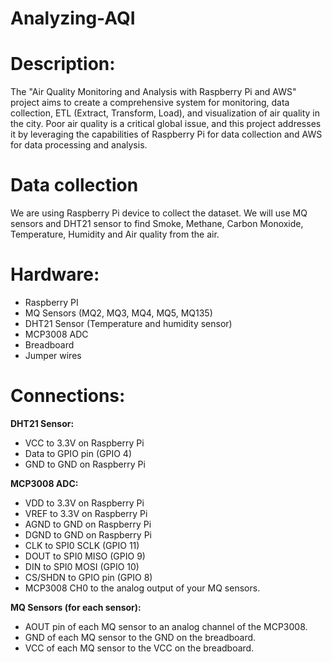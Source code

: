 # Analyzing-AQI


# Description:
The "Air Quality Monitoring and Analysis with Raspberry Pi and AWS" project aims to create a comprehensive system for monitoring, data collection, ETL (Extract, Transform, Load), and visualization of air quality in the city. Poor air quality is a critical global issue, and this project addresses it by leveraging the capabilities of Raspberry Pi for data collection and AWS for data processing and analysis.


# Data collection
We are using Raspberry Pi device to collect the dataset.
We will use MQ sensors and DHT21 sensor to find Smoke, Methane, Carbon Monoxide, Temperature, Humidity and Air quality from the air.


# Hardware:
- Raspberry PI
- MQ Sensors (MQ2, MQ3, MQ4, MQ5, MQ135)
- DHT21 Sensor (Temperature and humidity sensor)
- MCP3008 ADC
- Breadboard
- Jumper wires


# Connections:
**DHT21 Sensor:**
- VCC to 3.3V on Raspberry Pi
- Data to GPIO pin (GPIO 4)
- GND to GND on Raspberry Pi

**MCP3008 ADC:**
- VDD to 3.3V on Raspberry Pi
- VREF to 3.3V on Raspberry Pi
- AGND to GND on Raspberry Pi
- DGND to GND on Raspberry Pi
- CLK to SPI0 SCLK (GPIO 11)
- DOUT to SPI0 MISO (GPIO 9)
- DIN to SPI0 MOSI (GPIO 10)
- CS/SHDN to GPIO pin (GPIO 8)
- MCP3008 CH0 to the analog output of your MQ sensors.

**MQ Sensors (for each sensor):**
- AOUT pin of each MQ sensor to an analog channel of the MCP3008.
- GND of each MQ sensor to the GND on the breadboard.
- VCC of each MQ sensor to the VCC on the breadboard.

